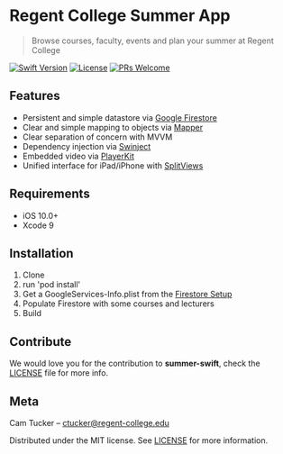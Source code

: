 # Regent College Summer App
> Browse courses, faculty, events and plan your summer at Regent College

[![Swift Version][swift-image]][swift-url]
[![License][license-image]][license-url]
[![PRs Welcome](https://img.shields.io/badge/PRs-welcome-brightgreen.svg?style=flat-square)](http://makeapullrequest.com)

## Features

- Persistent and simple datastore via [Google Firestore][firestore-url]
- Clear and simple mapping to objects via [Mapper][mapper-url]
- Clear separation of concern with MVVM
- Dependency injection via [Swinject][swinject-url]
- Embedded video via [PlayerKit][playerkit-url]
- Unified interface for iPad/iPhone with [SplitViews][splitview-url]

## Requirements

- iOS 10.0+
- Xcode 9

## Installation

1. Clone
2. run 'pod install'
3. Get a GoogleServices-Info.plist from the [Firestore Setup][firestore-setup-url]
4. Populate Firestore with some courses and lecturers
5. Build

## Contribute

We would love you for the contribution to **summer-swift**, check the [LICENSE][license-url] file for more info.

## Meta

Cam Tucker – ctucker@regent-college.edu

Distributed under the MIT license. See [LICENSE][license-url] for more information.

[swift-image]:https://img.shields.io/badge/swift-4.0-orange.svg
[swift-url]: https://swift.org/
[license-image]: https://img.shields.io/badge/License-MIT-blue.svg
[license-url]: https://github.com/RegentCollege/summer-swift/blob/master/LICENSE
[firestore-url]: https://firebase.google.com/products/firestore/
[firestore-setup-url]: https://firebase.google.com/docs/ios/setup
[swinject-url]: https://github.com/Swinject/Swinject
[playerkit-url]: https://github.com/vimeo/PlayerKit
[mapper-url]: https://github.com/lyft/mapper
[splitview-url]: https://developer.apple.com/documentation/uikit/uisplitviewcontroller
